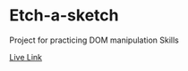 # Etch-a-sketch
Project for practicing DOM manipulation Skills

[Live Link](https://halfway-there1.github.io/etch-a-sketch/)